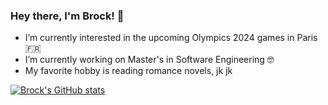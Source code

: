 ### Hey there, I'm Brock! 🦖

<!--
**brocg/brocg** is a ✨ _special_ ✨ repository because its `README.md` (this file) appears on your GitHub profile.

Here are some ideas to get you started:

- 🔭 I’m currently working on ...
- 🌱 I’m currently learning ...
- 👯 I’m looking to collaborate on ...
- 🤔 I’m looking for help with ...
- 💬 Ask me about ...
- 📫 How to reach me: ...
- 😄 Pronouns: ...
- ⚡ Fun fact: ...
-->

- I’m currently interested in the upcoming Olympics 2024 games in Paris 🇫🇷
- I’m currently working on Master's in Software Engineering 🤓
- My favorite hobby is reading romance novels, jk jk 

[![Brock's GitHub stats](https://github-readme-stats.vercel.app/api?username=brocg)](https://github.com/brocg/github-readme-stats)
